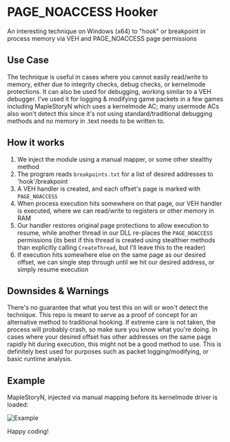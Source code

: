 # PAGE_NOACCESS Hooker
An interesting technique on Windows (x64) to "hook" or breakpoint in process memory via VEH and PAGE_NOACCESS page permissions

## Use Case
The technique is useful in cases where you cannot easily read/write to memory, either due to integrity checks, debug checks, or kernelmode protections. It can also be used for debugging, working similar to a VEH debugger. I've used it for logging & modifying game packets in a few games including MapleStoryN which uses a kernelmode AC; many usermode ACs also won't detect this since it's not using standard/traditional debugging methods and no memory in .text needs to be written to.  

## How it works  
1. We inject the module using a manual mapper, or some other stealthy method   
2. The program reads `breakpoints.txt` for a list of desired addresses to 'hook'/breakpoint  
3. A VEH handler is created, and each offset's page is marked with `PAGE_NOACCESS`  
4. When process execution hits somewhere on that page, our VEH handler is executed, where we can read/write to registers or other memory in RAM  
5. Our handler restores original page protections to allow execution to resume, while another thread in our DLL re-places the `PAGE_NOACCESS` permissions (its best if this thread is created using stealthier methods than explicitly calling `CreateThread`, but I'll leave this to the reader)   
6. If execution hits somewhere else on the same page as our desired offset, we can single step through until we hit our desired address, or simply resume execution  

## Downsides & Warnings  
There's no guarantee that what you test this on will or won't detect the technique. This repo is meant to serve as a proof of concept for an alternative method to traditional hooking. If extreme care is not taken, the process will probably crash, so make sure you know what you're doing. In cases where your desired offset has other addresses on the same page rapidly hit during execution, this might not be a good method to use. This is definitely best used for purposes such as packet logging/modifying, or basic runtime analysis.  

## Example  
MapleStoryN, injected via manual mapping before its kernelmode driver is loaded:  

![Example](https://github.com/user-attachments/assets/dc22e34f-7f73-4c7a-ab0f-295c2c27c633)  

Happy coding!  

